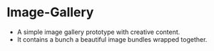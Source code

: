 # Image-Gallery
* A simple image gallery prototype with creative content.
* It contains a bunch a beautiful image bundles wrapped together. 
